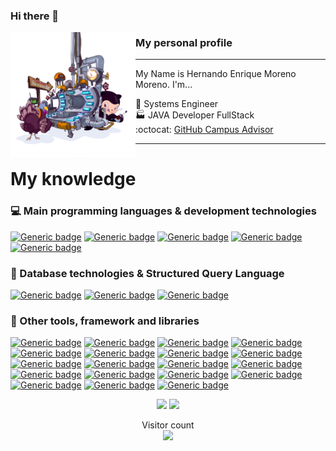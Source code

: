 ### Hi there 👋

<p>
  <img align="left" width="200" height="200" src="https://raw.githubusercontent.com/hulkike/hulkike/master/images/gobbleotron.gif?raw=true">
  
### My personal profile
---

My Name is Hernando Enrique Moreno Moreno.  I'm...

:briefcase: Systems Engineer <br>
:factory: JAVA Developer FullStack <br>
:octocat: [GitHub Campus Advisor](https://education.github.com/teachers/advisors#campus_advisors_map)
</p>

---
# My knowledge
### :computer: Main programming languages & development technologies


[![Generic badge](https://img.shields.io/badge/Java-✓-brightgreen.svg?style=flat&logo=java&labelColor=black)](https://sdkman.io/)
[![Generic badge](https://img.shields.io/badge/JavaScript-✓-brightgreen.svg?style=flat&logo=javascript&labelColor=black)](https://javascript.info/)
[![Generic badge](https://img.shields.io/badge/TypeScript-✓-brightgreen.svg?style=flat&logo=typescript&labelColor=blue)](https://www.typescriptlang.org/docs/home.html)
[![Generic badge](https://img.shields.io/badge/HTML5-✓-brightgreen.svg?style=flat&logo=html5&labelColor=black)](https://developer.mozilla.org/es/docs/Web/HTML)
[![Generic badge](https://img.shields.io/badge/CSS-✓-brightgreen.svg?style=flat&logo=css3&labelColor=orange)](https://developer.mozilla.org/es/docs/Web/CSS)


### :minidisc: Database technologies & Structured Query Language
[![Generic badge](https://img.shields.io/badge/MySQL-✓-brightgreen.svg?style=flat&labelColor=black&logo=mysql)](https://www.mysql.com/)
[![Generic badge](https://img.shields.io/badge/Oracle-✓-brightgreen.svg?style=flat&labelColor=red&logo=oracle)](https://www.oracle.com/co/database/technologies/)
[![Generic badge](https://img.shields.io/badge/Postgres-✓-brightgreen.svg?style=flat&labelColor=blue&logo=postgresql)](https://www.postgresql.org/)


### :pushpin: Other tools, framework and libraries
[![Generic badge](https://img.shields.io/badge/GIT-✓-brightgreen.svg?style=flat&logo=git&labelColor=blue)](https://git-scm.com/)
[![Generic badge](https://img.shields.io/badge/Gitkraken-✓-brightgreen.svg?style=flat&logo=gitkraken&labelColor=black)](https://www.gitkraken.com/)
[![Generic badge](https://img.shields.io/badge/Markdown-✓-brightgreen.svg?style=flat&logo=markdown&labelColor=black)](https://www.markdownguide.org/getting-started/)
[![Generic badge](https://img.shields.io/badge/Bootstrap-✓-brightgreen.svg?style=flat&logo=bootstrap&labelColor=blueviolet)](https://getbootstrap.com/)
[![Generic badge](https://img.shields.io/badge/JSON-✓-brightgreen.svg?style=flat&logo=json&labelColor=blue)](https://www.json.org/json-en.html)
[![Generic badge](https://img.shields.io/badge/Docker-✓-brightgreen.svg?style=flat&logo=docker&labelColor=black)](https://www.docker.com/)
[![Generic badge](https://img.shields.io/badge/AWS-✓-brightgreen.svg?style=flat&logo=amazon-aws&labelColor=black)](https://aws.amazon.com/es/)
[![Generic badge](https://img.shields.io/badge/Windows-✓-brightgreen.svg?style=flat&logo=windows&labelColor=blue)](https://www.microsoft.com/es-co/windows)
[![Generic badge](https://img.shields.io/badge/Linux-✓-brightgreen.svg?style=flat&logo=linux&labelColor=black)](https://www.linux.org/)
[![Generic badge](https://img.shields.io/badge/Bash-✓-brightgreen.svg?style=flat&logo=gnu-bash&labelColor=black)](https://www.gnu.org/software/bash/manual/bash.html)
[![Generic badge](https://img.shields.io/badge/Maven-✓-brightgreen.svg?style=flat&logo=apache-maven&labelColor=black)](https://maven.apache.org/)
[![Generic badge](https://img.shields.io/badge/Gradle-✓-brightgreen.svg?style=flat&logo=gradle&labelColor=black)](https://gradle.org/)
[![Generic badge](https://img.shields.io/badge/NPM-✓-brightgreen.svg?style=flat&logo=npm&labelColor=blue)](https://www.npmjs.com/)
[![Generic badge](https://img.shields.io/badge/Webpack-✓-brightgreen.svg?style=flat&logo=Webpack&labelColor=black)](https://webpack.js.org/)
[![Generic badge](https://img.shields.io/badge/Eclipse-✓-brightgreen.svg?style=flat&logo=eclipse&labelColor=black)](https://www.eclipse.org/)
[![Generic badge](https://img.shields.io/badge/Vscode-✓-brightgreen.svg?style=flat&logo=visual-studio-code&labelColor=blue)](https://code.visualstudio.com/)
[![Generic badge](https://img.shields.io/badge/NetBeans-✓-brightgreen.svg?style=flat&logo=apache-netbeans-ide&labelColor=black)](https://netbeans.org/)
[![Generic badge](https://img.shields.io/badge/IntelliJ-✓-brightgreen.svg?style=flat&logo=intellij-idea&labelColor=red)](https://www.jetbrains.com/es-es/idea/)
[![Generic badge](https://img.shields.io/badge/WebStorm-✓-brightgreen.svg?style=flat&logo=webstorm&labelColor=orange)](https://www.jetbrains.com/es-es/webstorm/)

<p align = "center">
<img src="https://github-readme-stats.vercel.app/api?username=hulkike&show_icons=true&theme=dracula&count_private=true&hide_title=true&hide=stars&line_height=25"/>

<img src="https://github-readme-stats.vercel.app/api/top-langs/?username=hulkike&layout=compact&hide=javascript,html,ruby&hide_title=true&theme=dracula&card_width=250"/>
</p>

<p align="center">
  Visitor count<br>
  <img src="https://profile-counter.glitch.me/hulkike/count.svg" />
</p>
